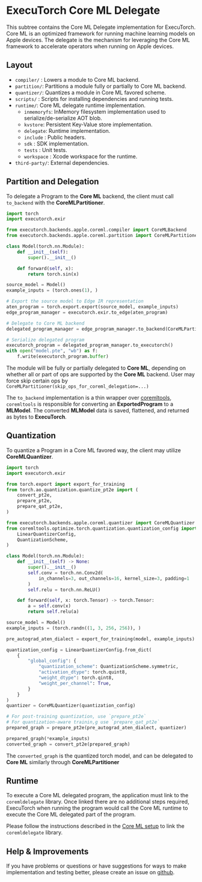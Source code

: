 # ExecuTorch Core ML Delegate


This subtree contains the Core ML Delegate implementation for ExecuTorch.
Core ML is an optimized framework for running machine learning models on Apple devices. The delegate is the mechanism for leveraging the Core ML framework to accelerate operators when running on Apple devices.

## Layout
- `compiler/` : Lowers a module to Core ML backend.
- `partition/`: Partitions a module fully or partially to Core ML backend.
- `quantizer/`: Quantizes a module in Core ML favored scheme.
- `scripts/` : Scripts for installing dependencies and running tests.
- `runtime/`: Core ML delegate runtime implementation.
    - `inmemoryfs`: InMemory filesystem implementation used to serialize/de-serialize AOT blob.
    - `kvstore`: Persistent Key-Value store implementation.
    - `delegate`: Runtime implementation.
    - `include` : Public headers.
    - `sdk` : SDK implementation.
    - `tests` :  Unit tests.
    - `workspace` : Xcode workspace for the runtime.
- `third-party/`: External dependencies.

## Partition and Delegation

To delegate a Program to the **Core ML** backend, the client must call `to_backend` with the **CoreMLPartitioner**.

```python
import torch
import executorch.exir

from executorch.backends.apple.coreml.compiler import CoreMLBackend
from executorch.backends.apple.coreml.partition import CoreMLPartitioner

class Model(torch.nn.Module):
    def __init__(self):
        super().__init__()

    def forward(self, x):
        return torch.sin(x)

source_model = Model()
example_inputs = (torch.ones(1), )

# Export the source model to Edge IR representation
aten_program = torch.export.export(source_model, example_inputs)
edge_program_manager = executorch.exir.to_edge(aten_program)

# Delegate to Core ML backend
delegated_program_manager = edge_program_manager.to_backend(CoreMLPartitioner())

# Serialize delegated program
executorch_program = delegated_program_manager.to_executorch()
with open("model.pte", "wb") as f:
    f.write(executorch_program.buffer)
```

The module will be fully or partially delegated to **Core ML**, depending on whether all or part of ops are supported by the **Core ML** backend. User may force skip certain ops by `CoreMLPartitioner(skip_ops_for_coreml_delegation=...)`

The `to_backend` implementation is a thin wrapper over [coremltools](https://apple.github.io/coremltools/docs-guides/), `coremltools` is responsible for converting an **ExportedProgram** to a **MLModel**. The converted **MLModel** data is saved, flattened, and returned as bytes to **ExecuTorch**.

## Quantization

To quantize a Program in a Core ML favored way, the client may utilize **CoreMLQuantizer**.

```python
import torch
import executorch.exir

from torch.export import export_for_training
from torch.ao.quantization.quantize_pt2e import (
    convert_pt2e,
    prepare_pt2e,
    prepare_qat_pt2e,
)

from executorch.backends.apple.coreml.quantizer import CoreMLQuantizer
from coremltools.optimize.torch.quantization.quantization_config import (
    LinearQuantizerConfig,
    QuantizationScheme,
)

class Model(torch.nn.Module):
    def __init__(self) -> None:
        super().__init__()
        self.conv = torch.nn.Conv2d(
            in_channels=3, out_channels=16, kernel_size=3, padding=1
        )
        self.relu = torch.nn.ReLU()

    def forward(self, x: torch.Tensor) -> torch.Tensor:
        a = self.conv(x)
        return self.relu(a)

source_model = Model()
example_inputs = (torch.randn((1, 3, 256, 256)), )

pre_autograd_aten_dialect = export_for_training(model, example_inputs).module()

quantization_config = LinearQuantizerConfig.from_dict(
    {
        "global_config": {
            "quantization_scheme": QuantizationScheme.symmetric,
            "activation_dtype": torch.quint8,
            "weight_dtype": torch.qint8,
            "weight_per_channel": True,
        }
    }
)
quantizer = CoreMLQuantizer(quantization_config)

# For post-training quantization, use `prepare_pt2e`
# For quantization-aware trainin,g use `prepare_qat_pt2e`
prepared_graph = prepare_pt2e(pre_autograd_aten_dialect, quantizer)

prepared_graph(*example_inputs)
converted_graph = convert_pt2e(prepared_graph)
```

The `converted_graph` is the quantized torch model, and can be delegated to **Core ML** similarly through **CoreMLPartitioner**

## Runtime

To execute a Core ML delegated program, the application must link to the `coremldelegate` library. Once linked there are no additional steps required, ExecuTorch when running the program would call the Core ML runtime to execute the Core ML delegated part of the program.

Please follow the instructions described in the [Core ML setup](/backends/apple/coreml/setup.md) to link the `coremldelegate` library.

## Help & Improvements
If you have problems or questions or have suggestions for ways to make
implementation and testing better, please create an issue on [github](https://www.github.com/pytorch/executorch/issues).

